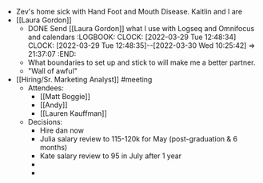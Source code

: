 - Zev's home sick with Hand Foot and Mouth Disease. Kaitlin and I are
- [[Laura Gordon]]
	- DONE Send [[Laura Gordon]] what I use with Logseq and Omnifocus and calendars
	  :LOGBOOK:
	  CLOCK: [2022-03-29 Tue 12:48:34]
	  CLOCK: [2022-03-29 Tue 12:48:35]--[2022-03-30 Wed 10:25:42] =>  21:37:07
	  :END:
	- What boundaries to set up and stick to will make me a better partner.
	- "Wall of awful"
- [[Hiring/Sr. Marketing Analyst]] #meeting
	- Attendees:
		- [[Matt Boggie]]
		- [[Andy]]
		- [[Lauren Kauffman]]
	- Decisions:
		- Hire dan now
		- Julia salary review to 115-120k for May (post-graduation & 6 months)
		- Kate salary review to 95 in July after 1 year
		-
		-